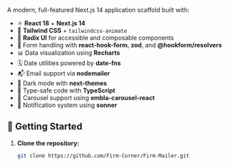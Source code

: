 A modern, full-featured Next.js 14 application scaffold built with:

- ⚛️ **React 18** + **Next.js 14**
- 🎨 **Tailwind CSS** + `tailwindcss-animate`
- 🧩 **Radix UI** for accessible and composable components
- 🧰 Form handling with **react-hook-form**, **zod**, and **@hookform/resolvers**
- 📊 Data visualization using **Recharts**
- 🗓️ Date utilities powered by **date-fns**
- 📬 Email support via **nodemailer**
- 🌙 Dark mode with **next-themes**
- 🧱 Type-safe code with **TypeScript**
- 🎠 Carousel support using **embla-carousel-react**
- 🍞 Notification system using **sonner**

## 🚀 Getting Started

1. **Clone the repository:**
   ```bash
   git clone https://github.com/Firm-Corner/Firm-Mailer.git
   ```

